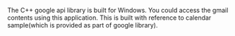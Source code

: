 The C++ google api library is built for Windows. You could access the gmail contents using this application. 
This is built with reference to calendar sample(which is provided as part of google library).
